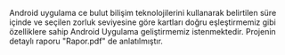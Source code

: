 Android uygulama ce bulut bilişim teknolojilerini kullanarak belirtilen süre içinde ve seçilen zorluk seviyesine göre kartları doğru eşleştirmemiz gibi özelliklere sahip Android Uygulama geliştirmemiz istenmektedir.
Projenin detaylı raporu "Rapor.pdf" de anlatılmıştır.
